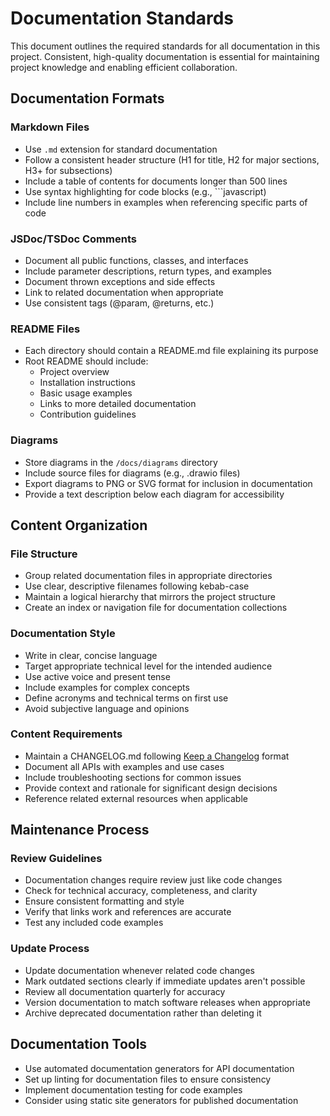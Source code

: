 # Documentation Standards

This document outlines the required standards for all documentation in this project. Consistent, high-quality documentation is essential for maintaining project knowledge and enabling efficient collaboration.

## Documentation Formats

### Markdown Files

- Use `.md` extension for standard documentation
- Follow a consistent header structure (H1 for title, H2 for major sections, H3+ for subsections)
- Include a table of contents for documents longer than 500 lines
- Use syntax highlighting for code blocks (e.g., ```javascript)
- Include line numbers in examples when referencing specific parts of code

### JSDoc/TSDoc Comments

- Document all public functions, classes, and interfaces
- Include parameter descriptions, return types, and examples
- Document thrown exceptions and side effects
- Link to related documentation when appropriate
- Use consistent tags (@param, @returns, etc.)

### README Files

- Each directory should contain a README.md file explaining its purpose
- Root README should include:
  - Project overview
  - Installation instructions
  - Basic usage examples
  - Links to more detailed documentation
  - Contribution guidelines

### Diagrams

- Store diagrams in the `/docs/diagrams` directory
- Include source files for diagrams (e.g., .drawio files)
- Export diagrams to PNG or SVG format for inclusion in documentation
- Provide a text description below each diagram for accessibility

## Content Organization

### File Structure

- Group related documentation files in appropriate directories
- Use clear, descriptive filenames following kebab-case
- Maintain a logical hierarchy that mirrors the project structure
- Create an index or navigation file for documentation collections

### Documentation Style

- Write in clear, concise language
- Target appropriate technical level for the intended audience
- Use active voice and present tense
- Include examples for complex concepts
- Define acronyms and technical terms on first use
- Avoid subjective language and opinions

### Content Requirements

- Maintain a CHANGELOG.md following [Keep a Changelog](https://keepachangelog.com/) format
- Document all APIs with examples and use cases
- Include troubleshooting sections for common issues
- Provide context and rationale for significant design decisions
- Reference related external resources when applicable

## Maintenance Process

### Review Guidelines

- Documentation changes require review just like code changes
- Check for technical accuracy, completeness, and clarity
- Ensure consistent formatting and style
- Verify that links work and references are accurate
- Test any included code examples

### Update Process

- Update documentation whenever related code changes
- Mark outdated sections clearly if immediate updates aren't possible
- Review all documentation quarterly for accuracy
- Version documentation to match software releases when appropriate
- Archive deprecated documentation rather than deleting it

## Documentation Tools

- Use automated documentation generators for API documentation
- Set up linting for documentation files to ensure consistency
- Implement documentation testing for code examples
- Consider using static site generators for published documentation
